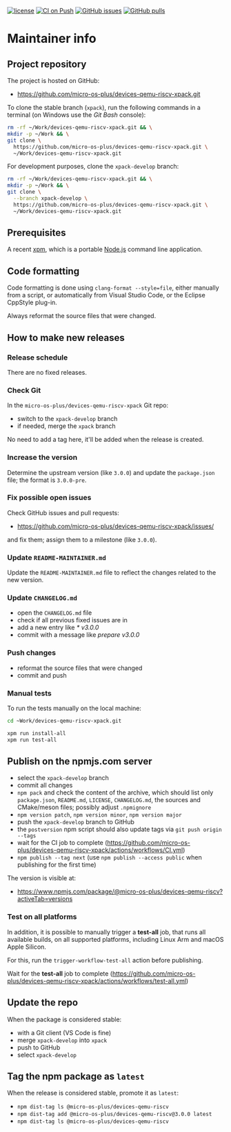 [![license](https://img.shields.io/github/license/micro-os-plus/devices-qemu-riscv-xpack)](https://github.com/micro-os-plus/devices-qemu-riscv-xpack/blob/xpack/LICENSE)
[![CI on Push](https://github.com/micro-os-plus/devices-qemu-riscv-xpack/actions/workflows/CI.yml/badge.svg)](https://github.com/micro-os-plus/devices-qemu-riscv-xpack/actions/workflows/CI.yml)
[![GitHub issues](https://img.shields.io/github/issues/micro-os-plus/devices-qemu-riscv-xpack.svg)](https://github.com/micro-os-plus/devices-qemu-riscv-xpack/issues/)
[![GitHub pulls](https://img.shields.io/github/issues-pr/micro-os-plus/devices-qemu-riscv-xpack.svg)](https://github.com/micro-os-plus/devices-qemu-riscv-xpack/pulls)

# Maintainer info

## Project repository

The project is hosted on GitHub:

- <https://github.com/micro-os-plus/devices-qemu-riscv-xpack.git>

To clone the stable branch (`xpack`), run the following commands in a
terminal (on Windows use the _Git Bash_ console):

```sh
rm -rf ~/Work/devices-qemu-riscv-xpack.git && \
mkdir -p ~/Work && \
git clone \
  https://github.com/micro-os-plus/devices-qemu-riscv-xpack.git \
  ~/Work/devices-qemu-riscv-xpack.git
```

For development purposes, clone the `xpack-develop` branch:

```sh
rm -rf ~/Work/devices-qemu-riscv-xpack.git && \
mkdir -p ~/Work && \
git clone \
  --branch xpack-develop \
  https://github.com/micro-os-plus/devices-qemu-riscv-xpack.git \
  ~/Work/devices-qemu-riscv-xpack.git
```

## Prerequisites

A recent [xpm](https://xpack.github.io/xpm/), which is a portable
[Node.js](https://nodejs.org/) command line application.

## Code formatting

Code formatting is done using `clang-format --style=file`, either manually
from a script, or automatically from Visual Studio Code, or the Eclipse
CppStyle plug-in.

Always reformat the source files that were changed.

## How to make new releases

### Release schedule

There are no fixed releases.

### Check Git

In the `micro-os-plus/devices-qemu-riscv-xpack` Git repo:

- switch to the `xpack-develop` branch
- if needed, merge the `xpack` branch

No need to add a tag here, it'll be added when the release is created.

### Increase the version

Determine the upstream version (like `3.0.0`) and update the `package.json`
file; the format is `3.0.0-pre`.

### Fix possible open issues

Check GitHub issues and pull requests:

- <https://github.com/micro-os-plus/devices-qemu-riscv-xpack/issues/>

and fix them; assign them to a milestone (like `3.0.0`).

### Update `README-MAINTAINER.md`

Update the `README-MAINTAINER.md` file to reflect the changes
related to the new version.

### Update `CHANGELOG.md`

- open the `CHANGELOG.md` file
- check if all previous fixed issues are in
- add a new entry like _* v3.0.0_
- commit with a message like _prepare v3.0.0_

### Push changes

- reformat the source files that were changed
- commit and push

### Manual tests

To run the tests manually on the local machine:

```sh
cd ~Work/devices-qemu-riscv-xpack.git

xpm run install-all
xpm run test-all
```

## Publish on the npmjs.com server

- select the `xpack-develop` branch
- commit all changes
- `npm pack` and check the content of the archive, which should list
  only `package.json`, `README.md`, `LICENSE`, `CHANGELOG.md`,
  the sources and CMake/meson files;
  possibly adjust `.npmignore`
- `npm version patch`, `npm version minor`, `npm version major`
- push the `xpack-develop` branch to GitHub
- the `postversion` npm script should also update tags via `git push origin --tags`
- wait for the CI job to complete
  (<https://github.com/micro-os-plus/devices-qemu-riscv-xpack/actions/workflows/CI.yml>)
- `npm publish --tag next` (use `npm publish --access public` when
  publishing for the first time)

The version is visible at:

- <https://www.npmjs.com/package/@micro-os-plus/devices-qemu-riscv?activeTab=versions>

### Test on all platforms

In addition, it is possible to manually trigger a **test-all** job, that
runs all available builds, on all supported platforms, including Linux Arm
and macOS Apple Silicon.

For this, run the `trigger-workflow-test-all` action before publishing.

Wait for the **test-all** job to complete
  (<https://github.com/micro-os-plus/devices-qemu-riscv-xpack/actions/workflows/test-all.yml>)

## Update the repo

When the package is considered stable:

- with a Git client (VS Code is fine)
- merge `xpack-develop` into `xpack`
- push to GitHub
- select `xpack-develop`

## Tag the npm package as `latest`

When the release is considered stable, promote it as `latest`:

- `npm dist-tag ls @micro-os-plus/devices-qemu-riscv`
- `npm dist-tag add @micro-os-plus/devices-qemu-riscv@3.0.0 latest`
- `npm dist-tag ls @micro-os-plus/devices-qemu-riscv`
